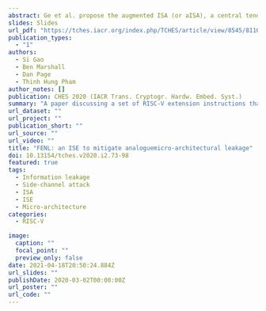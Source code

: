 ```yaml
---
abstract: Ge et al. propose the augmented ISA (or aISA), a central tenetof which is the selective exposure of micro-architectural resources via a less opaqueabstraction than normal. The aISA proposal is motivated by the need for controlover such resources, for example to implement robust countermeasures against micro-architectural attacks. In this paper, we apply an aISA-style approach to challengesstemming fromanaloguemicro-architectural leakage; examples include power-basedHamming weight and distance leakage from relatively fine-grained resources (e.g.,pipeline registers), which are not exposed in, and so cannot be reliably controlledvia, a normal ISA. Specifically, we design, implement, and evaluate an ISE namedFENL: the ISE acts as a fence for leakage, preventing interaction between, and henceleakage from, instructions before and after it in program order. We demonstrate thatthe implementation and use of FENL has relatively low overhead, and represents aneffective tool for systematically localising and reducing leakage.
slides: Slides
url_pdf: "https://tches.iacr.org/index.php/TCHES/article/view/8545/8110"
publication_types:
  - "1"
authors:
  - Si Gao
  - Ben Marshall
  - Dan Page
  - Thinh Hung Pham
author_notes: []
publication: CHES 2020 (IACR Trans. Cryptogr. Hardw. Embed. Syst.)
summary: "A paper discussing a set of RISC-V extension instructions that facilitate leakage diagnosing"
url_dataset: ""
url_project: ""
publication_short: ""
url_source: ""
url_video: ""
title: "FENL: an ISE to mitigate analoguemicro-architectural leakage"
doi: 10.13154/tches.v2020.i2.73-98
featured: true
tags:
  - Information leakage
  - Side-channel attack
  - ISA
  - ISE 
  - Micro-architecture
categories:
  - RISC-V

image:
  caption: ""
  focal_point: ""
  preview_only: false
date: 2021-04-18T20:50:24.884Z
url_slides: ""
publishDate: 2020-03-02T00:00:00Z
url_poster: ""
url_code: ""
---
```

